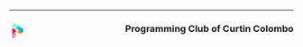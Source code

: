 
<!--- #footer --->
---
<h3
  style="
    text-align: right;
    margin: 0 12;
    display: flex;
    flex-direction: row;
    justify-content: space-between;
  "
>
  <img
    width="27"
    height="27"
    alt="PC LOGO"
    src="https://raw.githubusercontent.com/Curtin-Colombo-PC/.github/main/logo.svg?sanitize=true"
  />
  <span>Programming Club of Curtin Colombo</span>
</h3>
<!--- #footer --->